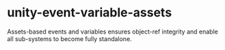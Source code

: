 # unity-event-variable-assets
Assets-based events and variables ensures object-ref integrity and enable all sub-systems to become fully standalone.
